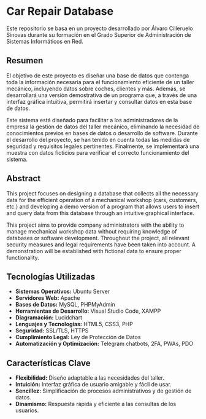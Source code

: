 # Car Repair Database

Este repositorio se basa en un proyecto desarrollado por Álvaro Cilleruelo Sinovas durante su formación en el Grado Superior de Administración de Sistemas Informáticos en Red.

## Resumen

El objetivo de este proyecto es diseñar una base de datos que contenga toda la información necesaria para el funcionamiento eficiente de un taller mecánico, incluyendo datos sobre coches, clientes y más. Además, se desarrollará una versión demostrativa de un programa que, a través de una interfaz gráfica intuitiva, permitirá insertar y consultar datos en esta base de datos.

Este sistema está diseñado para facilitar a los administradores de la empresa la gestión de datos del taller mecánico, eliminando la necesidad de conocimientos previos en bases de datos o desarrollo de software. Durante el desarrollo del proyecto, se han tenido en cuenta todas las medidas de seguridad y requisitos legales pertinentes. Finalmente, se implementará una muestra con datos ficticios para verificar el correcto funcionamiento del sistema.

## Abstract

This project focuses on designing a database that collects all the necessary data for the efficient operation of a mechanical workshop (cars, customers, etc.) and developing a demo version of a program that allows users to insert and query data from this database through an intuitive graphical interface. 

This project aims to provide company administrators with the ability to manage mechanical workshop data without requiring knowledge of databases or software development. Throughout the project, all relevant security measures and legal requirements have been taken into account. A demonstration will be established with fictional data to ensure proper functionality.

## Tecnologías Utilizadas

- **Sistemas Operativos:** Ubuntu Server
- **Servidores Web:** Apache
- **Bases de Datos:** MySQL, PHPMyAdmin
- **Herramientas de Desarrollo:** Visual Studio Code, XAMPP
- **Diagramación:** Lucidchart
- **Lenguajes y Tecnologías:** HTML5, CSS3, PHP
- **Seguridad:** SSL/TLS, HTTPS
- **Cumplimiento Legal:** Ley de Protección de Datos
- **Automatización y Optimización:** Telegram chatbots, 2FA, PWAs, PDO

## Características Clave

- **Flexibilidad:** Diseño adaptable a las necesidades del taller.
- **Intuición:** Interfaz gráfica de usuario amigable y fácil de usar.
- **Sencillez:** Simplificación de procesos administrativos y de gestión de datos.
- **Dinamismo:** Respuesta rápida y eficiente a las consultas de los usuarios.
